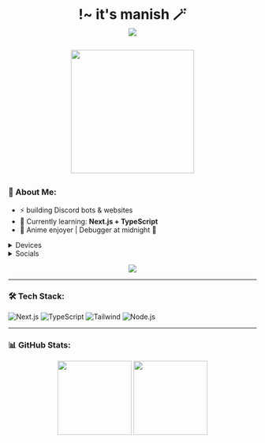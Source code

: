 <h1 align="center">
    !~  it's manish 🪄 <br>
  <img src="https://readme-typing-svg.herokuapp.com?font=Fira+Code&color=BB6BD9&center=true&vCenter=true&multiline=true&width=600&height=100&lines=Hi+I'm+Manish!;Raiden+Main+Since+Inazuma~" />

<p align="center">
  <img src="assets/raiden.gif" width="250" />
</p>
</h1>

### 👑 About Me:
- ⚡ building Discord bots & websites
- 🧠 Currently learning: **Next.js + TypeScript**
- 💬 Anime enjoyer | Debugger at midnight 🌙
 <details><summary>Devices</summary>

- [poco x6](https://www.po.co/global/product/poco-x6/)
- [INBOOK Y1 Plus Neo](https://www.infinixmobiles.in/INBOOK-Y1-Plus-Neo)
- [OnePlus Bullets Wireless Z2](https://www.oneplus.in/product/oneplus-bullets-wireless-z2-anc)

</details>

<details><summary>Socials</summary>

- [YouTube](https://www.youtube.com/@manish_boyy)
- [Website](https://its-manish.vercel.app)
- [GitHub](https://github.com/manishbhaiii) (Your already here)
- [Discord Server](https://discord.gg/hZf4j8GzzK)
- [Instagram](https://www.instagram.com/its_manish_boyy/)

</details>

<!-- Discord Presence Embed -->
<p align="center">
  <a href="https://discord.com/users/1085632219906842644" target="_blank">
    <img src="https://api.lanyard.rest/1085632219906842644.svg" />
  </a>
</p>

---

### 🛠️ Tech Stack:
![Next.js](https://img.shields.io/badge/-Next.js-000?logo=next.js&style=for-the-badge) 
![TypeScript](https://img.shields.io/badge/-TypeScript-3178C6?logo=typescript&style=for-the-badge) 
![Tailwind](https://img.shields.io/badge/-Tailwind-38B2AC?logo=tailwind-css&style=for-the-badge) 
![Node.js](https://img.shields.io/badge/-Node.js-339933?logo=node.js&style=for-the-badge)

---

### 📊 GitHub Stats:
<p align="center">
  <img src="https://github-readme-stats.vercel.app/api?username=manishbhaiii&show_icons=true&theme=radical" height="150"/> 
  <img src="https://github-readme-stats.vercel.app/api/top-langs/?username=manishbhaiii&layout=compact&theme=radical" height="150"/>
</p>
